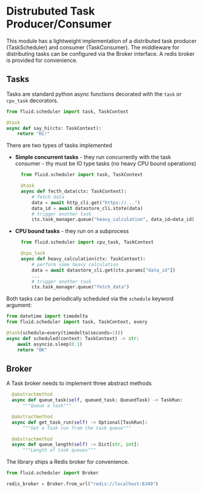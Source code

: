 # Distrubuted Task Producer/Consumer

This module has a lightweight implementation of a distributed task producer (TaskScheduler) and consumer (TaskConsumer).
The middleware for distributing tasks can be configured via the Broker interface.
A redis broker is provided for convenience.

## Tasks

Tasks are standard python async functions decorated with the `task` or `cpu_task` decorators.

```python
from fluid.scheduler import task, TaskContext

@task
async def say_hi(ctx: TaskContext):
    return "Hi!"
```

There are two types of tasks implemented

* **Simple concurrent tasks** - they run concurrently with the task consumer - thy must be IO type tasks (no heavy CPU bound operations)

  ```python
    from fluid.scheduler import task, TaskContext

    @task
    async def fecth_data(ctx: TaskContext):
        # fetch data
        data = await http_cli.get("https://...")
        data_id = await datastore_cli.stote(data)
        # trigger another task
        ctx.task_manager.queue("heavy_calculation", data_id=data_id)
  ```

* **CPU bound tasks** - they run on a subprocess

  ```python
    from fluid.scheduler import cpu_task, TaskContext

    @cpu_task
    async def heavy_calculation(ctx: TaskContext):
        # perform some heavy calculation
        data = await datastore_cli.get(ctx.params["data_id"])
        ...
        # trigger another task
        ctx.task_manager.queue("fetch_data")
  ```

Both tasks can be periodically scheduled via the `schedule` keyword argument:

```python
from datetime import timedelta
from fluid.scheduler import task, TaskContext, every

@task(schedule=every(timedelta(seconds=1)))
async def scheduled(context: TaskContext) -> str:
    await asyncio.sleep(0.1)
    return "OK"
```


## Broker

A Task broker needs to implement three abstract methods
```python
  @abstractmethod
  async def queue_task(self, queued_task: QueuedTask) -> TaskRun:
      """Queue a task"""

  @abstractmethod
  async def get_task_run(self) -> Optional[TaskRun]:
      """Get a Task run from the task queue"""

  @abstractmethod
  async def queue_length(self) -> Dict[str, int]:
      """Length of task queues"""
```

The library ships a Redis broker for convenience.

```python
from fluid.scheduler import Broker

redis_broker = Broker.from_url("redis://localhost:6349")
```
